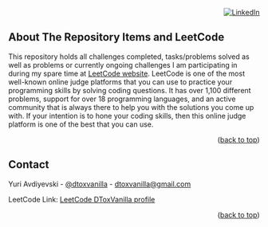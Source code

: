 <div id="top"></div>
<div align="right">

[![LinkedIn][linkedin-shield]][linkedin-url]

</div>

<!-- ABOUT THE PROJECT -->

## About The Repository Items and LeetCode

This repository holds all challenges completed, tasks/problems solved as well as problems or currently ongoing challenges I am participating in during my spare time at [LeetCode website](https://leetcode.com/dtoxvanilla/).
LeetCode is one of the most well-known online judge platforms that you can use to practice your programming skills by solving coding questions. It has over 1,100 different problems, support for over 18 programming languages, and an active community that is always there to help you with the solutions you come up with. If your intention is to hone your coding skills, then this online judge platform is one of the best that you can use.

<p align="right">(<a href="#top">back to top</a>)</p>

<!-- CONTACT -->

## Contact

Yuri Avdiyevski - [@dtoxvanilla](https://twitter.com/your_username) - dtoxvanilla@gmail.com

LeetCode Link: [LeetCode DToxVanilla profile](https://leetcode.com/dtoxvanilla/)

<p align="right">(<a href="#top">back to top</a>)</p>

[linkedin-shield]: https://img.shields.io/badge/-LinkedIn-black.svg?style=for-the-badge&logo=linkedin&colorB=555
[linkedin-url]: https://linkedin.com/in/yuri-avdijevski
